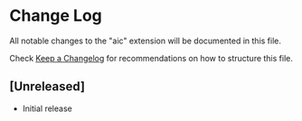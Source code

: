 # Change Log

All notable changes to the "aic" extension will be documented in this file.

Check [Keep a Changelog](http://keepachangelog.com/) for recommendations on how to structure this file.

## [Unreleased]

- Initial release